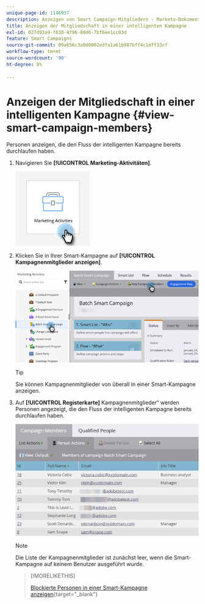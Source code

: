 ```yaml
---
unique-page-id: 1146937
description: Anzeigen von Smart Campaign-Mitgliedern - Marketo-Dokumente - Produktdokumentation
title: Anzeigen der Mitgliedschaft in einer intelligenten Kampagne
exl-id: 027d93a9-f838-4f96-80d6-7bf6ee1cc03d
feature: Smart Campaigns
source-git-commit: 09a656c3a0d0002edfa1a61b987bff4c1dff33cf
workflow-type: tm+mt
source-wordcount: '90'
ht-degree: 8%

---
```


# Anzeigen der Mitgliedschaft in einer intelligenten Kampagne {#view-smart-campaign-members}

Personen anzeigen, die den Fluss der intelligenten Kampagne bereits durchlaufen haben.

1. Navigieren Sie **[!UICONTROL Marketing-Aktivitäten]**.

   ![](assets/view-smart-campaign-members-1.png)

1. Klicken Sie in Ihrer Smart-Kampagne auf **[!UICONTROL Kampagnenmitglieder anzeigen]**.

   ![](assets/view-smart-campaign-members-2.png)

   >[!TIP]
   >
   >Sie können Kampagnenmitglieder von überall in einer Smart-Kampagne anzeigen.

1. Auf **[!UICONTROL Registerkarte]** Kampagnenmitglieder“ werden Personen angezeigt, die den Fluss der intelligenten Kampagne bereits durchlaufen haben.

   ![](assets/view-smart-campaign-members-3.png)

   >[!NOTE]
   >
   >Die Liste der Kampagnenmitglieder ist zunächst leer, wenn die Smart-Kampagne auf keinem Benutzer ausgeführt wurde.

   >[!MORELIKETHIS]
   >
   >[Blockierte Personen in einer Smart-Kampagne anzeigen](/help/marketo/product-docs/core-marketo-concepts/smart-campaigns/smart-campaign-data/view-blocked-people-in-a-smart-campaign.md){target="_blank"}
